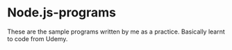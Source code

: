 # Node.js-programs

These are the sample programs written by me as a practice. Basically learnt to code from Udemy.
